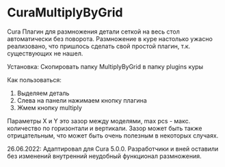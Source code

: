 # CuraMultiplyByGrid
Cura Плагин для размножения детали сеткой на весь стол автоматически без поворота. Размножение в куре настолько ужасно реализовано, что пришлось сделать свой простой плагин, т.к. существующих не нашел.

Установка: Скопировать папку MultiplyByGrid в папку plugins куры

Как пользоваться:
1. Выделяем деталь
2. Слева на панели нажимаем кнопку плагина
3. Жмем кнопку multiply

Параметры X и Y это зазор между моделями, max pcs - макс. количество по горизонтали и вертикали. Зазор может быть также отрицательным, что может быть очень полезным в некоторых случаях.

26.06.2022: Адаптировал для Cura 5.0.0. Разработчики и вней оставили без изменений внутренний неудобный функционал размножения.
